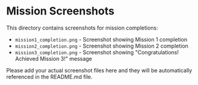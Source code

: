 # Mission Screenshots

This directory contains screenshots for mission completions:

- `mission1_completion.png` - Screenshot showing Mission 1 completion
- `mission2_completion.png` - Screenshot showing Mission 2 completion  
- `mission3_completion.png` - Screenshot showing "Congratulations! Achieved Mission 3!" message

Please add your actual screenshot files here and they will be automatically referenced in the README.md file.
